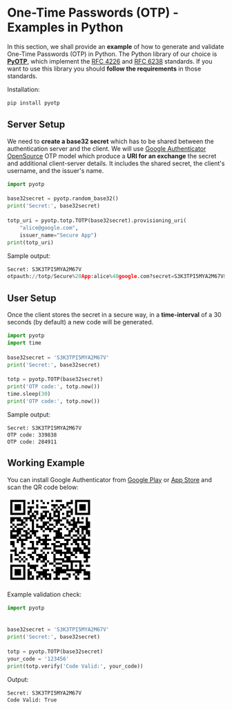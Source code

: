 # One-Time Passwords (OTP) - Examples in Python

In this section, we shall provide an **example** of how to generate and validate One-Time Passwords (OTP) in Python. The Python library of our choice is [**PyOTP**](https://github.com/pyauth/pyotp), which implement the [RFC 4226](https://tools.ietf.org/html/rfc4226) and [RFC 6238](https://tools.ietf.org/html/rfc6238) standards. If you want to use this library you should **follow the requirements** in those standards.


Installation:

```py
pip install pyotp
```


## Server Setup

We need to **create a base32 secret** which has to be shared between the authentication server and the client. We will use [Google Authenticator OpenSource](https://github.com/google/google-authenticator) OTP model which produce a **URI for an exchange** the secret and additional client-server details. It includes the shared secret, the client's username, and the issuer's name.

```py
import pyotp

base32secret = pyotp.random_base32()
print('Secret:', base32secret)

totp_uri = pyotp.totp.TOTP(base32secret).provisioning_uri(
    "alice@google.com",
    issuer_name="Secure App")
print(totp_uri)
```

Sample output:

```py
Secret: S3K3TPI5MYA2M67V
otpauth://totp/Secure%20App:alice%40google.com?secret=S3K3TPI5MYA2M67V&issuer=Secure%20App
```


## User Setup     

Once the client stores the secret in a secure way, in a **time-interval**  of a 30 seconds (by default) a new code will be generated.

```py
import pyotp
import time

base32secret = 'S3K3TPI5MYA2M67V'
print('Secret:', base32secret)

totp = pyotp.TOTP(base32secret)
print('OTP code:', totp.now())
time.sleep(30)
print('OTP code:', totp.now())
```

Sample output:

```
Secret: S3K3TPI5MYA2M67V
OTP code: 339838
OTP code: 284911
```


## Working Example

You can install Google Authenticator from [Google Play](https://play.google.com) or [App Store](http://appstore.com) and scan the QR code below:

![OTP Auth](/assets/one-time-passwords-otp-example-qr-code.png)

Example validation check:

```py
import pyotp


base32secret = 'S3K3TPI5MYA2M67V'
print('Secret:', base32secret)

totp = pyotp.TOTP(base32secret)
your_code = '123456'
print(totp.verify('Code Valid:', your_code))
```

Output:

```
Secret: S3K3TPI5MYA2M67V
Code Valid: True
```